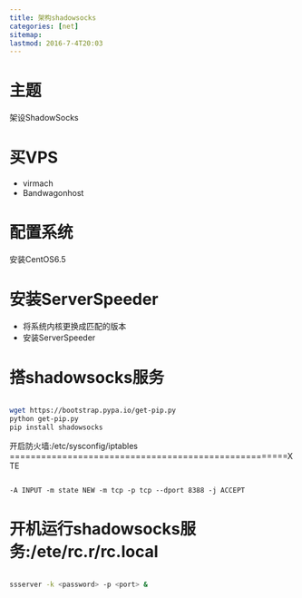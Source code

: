 ```yaml
---
title: 架构shadowsocks
categories: [net]
sitemap:
lastmod: 2016-7-4T20:03
---
```


主题
=====================================================

  架设ShadowSocks







买VPS
=====================================================

* virmach
* Bandwagonhost







配置系统
=====================================================

安装CentOS6.5







安装ServerSpeeder
=====================================================

*  将系统内核更换成匹配的版本
*  安装ServerSpeeder







搭shadowsocks服务
=====================================================

``` bash

wget https://bootstrap.pypa.io/get-pip.py
python get-pip.py
pip install shadowsocks

```







开启防火墙:/etc/sysconfig/iptables
=====================================================XTE

```

-A INPUT -m state NEW -m tcp -p tcp --dport 8388 -j ACCEPT

```


开机运行shadowsocks服务:/ete/rc.r/rc.local
=====================================================

``` bash

ssserver -k <password> -p <port> &

```
